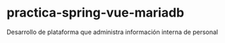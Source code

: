 # practica-spring-vue-mariadb
Desarrollo de plataforma que administra información interna de personal

